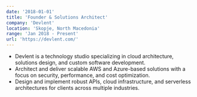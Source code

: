 ```yaml
---
date: '2018-01-01'
title: 'Founder & Solutions Architect'
company: 'Devlent'
location: 'Skopje, North Macedonia'
range: 'Jan 2018 - Present'
url: 'https://devlent.com/'
---
```


- Devlent is a technology studio specializing in cloud architecture, solutions design, and custom software development.
- Architect and deliver scalable AWS and Azure-based solutions with a focus on security, performance, and cost optimization.
- Design and implement robust APIs, cloud infrastructure, and serverless architectures for clients across multiple industries.
